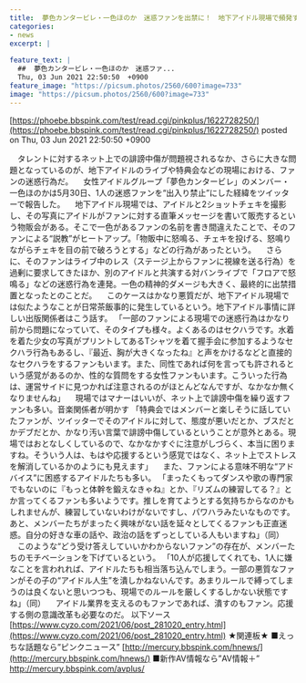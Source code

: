 ```yaml
---
title:  夢色カンタービレ・一色ほのか　迷惑ファンを出禁に！　地下アイドル現場で頻発するファンのセクハラ・パワハラの実態 	
categories:
- news
excerpt: |
  
feature_text: |
  ##  夢色カンタービレ・一色ほのか　迷惑ファ...
  Thu, 03 Jun 2021 22:50:50  +0900
feature_image: "https://picsum.photos/2560/600?image=733"
image: "https://picsum.photos/2560/600?image=733"
---
```


[https://phoebe.bbspink.com/test/read.cgi/pinkplus/1622728250/](https://phoebe.bbspink.com/test/read.cgi/pinkplus/1622728250/)
posted on Thu, 03 Jun 2021 22:50:50  +0900

<!--more-->

　タレントに対するネット上での誹謗中傷が問題視されるなか、さらに大きな問題となっているのが、地下アイドルのライブや特典会などの現場における、ファンの迷惑行為だ。 　女性アイドルグループ「夢色カンタービレ」のメンバー・一色ほのかは5月30日、1人の迷惑ファンを“出入り禁止”にした経緯をツイッターで報告した。 　地下アイドル現場では、アイドルと2ショットチェキを撮影し、その写真にアイドルがファンに対する直筆メッセージを書いて販売するという物販会がある。そこで一色があるファンの名前を書き間違えたことで、そのファンによる“説教”がヒートアップ。「物販中に怒鳴る、チェキを投げる、怒鳴りながらチェキを目の前で破ろうとする」などの行為があったという。 　さらに、そのファンはライブ中のレス（ステージ上からファンに視線を送る行為）を過剰に要求してきたほか、別のアイドルと共演する対バンライブで「フロアで怒鳴る」などの迷惑行為を連発。一色の精神的ダメージも大きく、最終的に出禁措置となったとのことだ。 　このケースはかなり悪質だが、地下アイドル現場では似たようなことが日常茶飯事的に発生しているという。地下アイドル事情に詳しい出版関係者はこう話す。 「一部のファンによる現場での迷惑行為はかなり前から問題になっていて、そのタイプも様々。よくあるのはセクハラです。水着を着た少女の写真がプリントしてあるTシャツを着て握手会に参加するようなセクハラ行為もあるし、『最近、胸が大きくなったね』と声をかけるなどと直接的なセクハラをするファンもいます。また、同性であれば何を言っても許されるという感覚があるのか、性的な質問をする女性ファンもいます。こういった行為は、運営サイドに見つかれば注意されるのがほとんどなんですが、なかなか無くなりませんね」 　現場ではマナーはいいが、ネット上で誹謗中傷を繰り返すファンも多い。音楽関係者が明かす 「特典会ではメンバーと楽しそうに話していたファンが、ツイッターでそのアイドルに対して、態度が悪いだとか、ブスだとかデブだとか、かなり汚い言葉で誹謗中傷しているということが意外とある。現場ではおとなしくしているので、なかなかすぐに注意がしづらく、本当に困りますね。そういう人は、もはや応援するという感覚ではなく、ネット上でストレスを解消しているかのようにも見えます」 　また、ファンによる意味不明な“アドバイス”に困惑するアイドルたちも多い。 「まったくもってダンスや歌の専門家でもないのに『もっと体幹を鍛えなきゃね』とか、『リズムの練習してる？』とか言ってくるファンも多いようです。推しを育てようとする気持ちからなのかもしれませんが、練習していないわけがないですし、パワハラみたいなものです。あと、メンバーたちがまったく興味がない話を延々としてくるファンも正直迷惑。自分の好きな車の話や、政治の話をずっとしている人もいますね」（同） 　このような“どう受け答えしていいかわからないファン”の存在が、メンバーたちのモチベーションを下げているという。 「10人が応援してくれても、1人に嫌なことを言われれば、アイドルたちも相当落ち込んでしまう。一部の悪質なファンがその子の“アイドル人生”を潰しかねないんです。あまりルールで縛ってしまうのは良くないと思いつつも、現場でのルールを厳しくするしかない状態ですね」（同） 　アイドル業界を支えるのもファンであれば、潰すのもファン。応援する側の意識改革も必要なのだ。 以下ソース [https://www.cyzo.com/2021/06/post_281020_entry.html](https://www.cyzo.com/2021/06/post_281020_entry.html) ★関連板★ ■えっちな話題なら”ピンクニュース” [http://mercury.bbspink.com/hnews/](http://mercury.bbspink.com/hnews/) ■新作AV情報なら”AV情報＋” http://mercury.bbspink.com/avplus/
